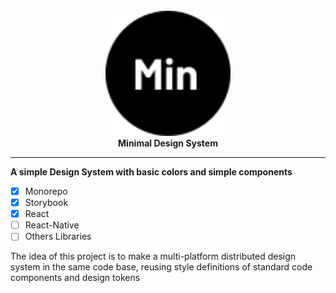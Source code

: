 <div align="center">
  <br>
  <img width="200" src="./assets/min.svg"/>
  <br>
  <strong>Minimal Design System</strong>
</div>

---

**A simple Design System with basic colors and simple components**

- [x] Monorepo
- [x] Storybook
- [x] React
- [ ] React-Native
- [ ] Others Libraries

The idea of ​​this project is to make a multi-platform distributed design system in the same code base, reusing style definitions of standard code components and design tokens




